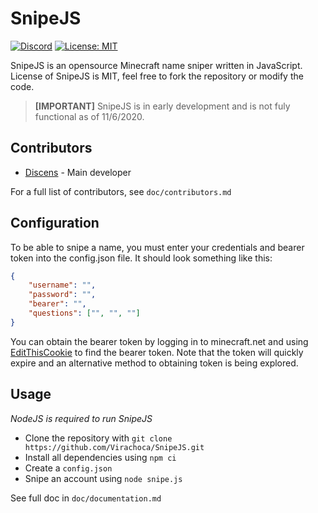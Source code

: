 # SnipeJS

[![Discord](https://img.shields.io/badge/chat-on%20discord-brightgreen.svg)](https://discord.gg/94MgDaP)
[![License: MIT](https://img.shields.io/badge/License-MIT-yellow.svg)](https://opensource.org/licenses/MIT)

SnipeJS is an opensource Minecraft name sniper written in JavaScript. License of SnipeJS is MIT, feel free to fork the repository or modify the code.

> **[IMPORTANT]** SnipeJS is in early development and is not fuly functional as of 11/6/2020.

## Contributors

* [Discens](https://github.com/Virachoca) - Main developer

For a full list of contributors, see `doc/contributors.md`

## Configuration

To be able to snipe a name, you must enter your credentials and bearer token into the config.json file. It should look something like this:

```json
{
    "username": "",
    "password": "",
    "bearer": "",
    "questions": ["", "", ""]
}
```

You can obtain the bearer token by logging in to minecraft.net and using [EditThisCookie](http://www.editthiscookie.com) to find the bearer token. Note that the token will quickly expire and an alternative method to obtaining token is being explored.

## Usage

*NodeJS is required to run SnipeJS*

* Clone the repository with `git clone https://github.com/Virachoca/SnipeJS.git`
* Install all dependencies using `npm ci`
* Create a `config.json`
* Snipe an account using `node snipe.js`

See full doc in `doc/documentation.md`

